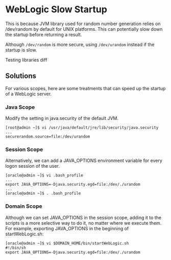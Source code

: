 # WebLogic Slow Startup

This is because JVM library used for random number generation relies on  /dev/random  by default for UNIX platforms. This can potentially slow down the startup before returning a result.

Although `/dev/random`  is more secure, using  `/dev/urandom`  instead if the startup is slow. 

Testing libraries diff

## Solutions
For various scopes, here are some treatments that can speed up the startup of a WebLogic server.

### Java Scope
Modify the setting in  java.security  of the default JVM.

    [root@admin ~]$ vi /usr/java/default/jre/lib/security/java.security  
    ...  
    securerandom.source=file:/dev/urandom

### Session Scope
Alternatively, we can add a  JAVA_OPTIONS  environment variable for every logon session of the user.

    [oracle@admin ~]$ vi .bash_profile  
    ...  
    export JAVA_OPTIONS=-Djava.security.egd=file:/dev/./urandom  
    ...  
    [oracle@admin ~]$ . .bash_profile
### Domain Scope

Although we can set  JAVA_OPTIONS  in the session scope, adding it to the scripts is a more selective way to do it, no matter where we execute them. For example, exporting  JAVA_OPTIONS  in the beginning of  startWebLogic.sh:

    [oracle@admin ~]$ vi $DOMAIN_HOME/bin/startWebLogic.sh  
    #!/bin/sh  
    export JAVA_OPTIONS=-Djava.security.egd=file:/dev/./urandom
